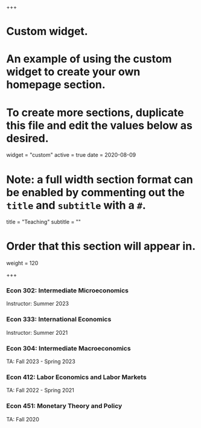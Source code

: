 +++
# Custom widget.
# An example of using the custom widget to create your own homepage section.
# To create more sections, duplicate this file and edit the values below as desired.
widget = "custom"
active = true
date = 2020-08-09

# Note: a full width section format can be enabled by commenting out the `title` and `subtitle` with a `#`.
title = "Teaching"
subtitle = ""

# Order that this section will appear in.
weight = 120

+++

### Econ 302: Intermediate Microeconomics
Instructor: Summer 2023

### Econ 333: International Economics

Instructor: Summer 2021

### Econ 304: Intermediate Macroeconomics
TA: Fall 2023 - Spring 2023

### Econ 412: Labor Economics and Labor Markets

TA: Fall 2022 - Spring 2021

### Econ 451: Monetary Theory and Policy

TA: Fall 2020
